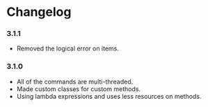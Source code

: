 # Changelog

### 3.1.1
- Removed the logical error on items.

### 3.1.0
- All of the commands are multi-threaded.
- Made custom classes for custom methods.
- Using lambda expressions and uses less resources on methods.
